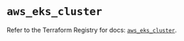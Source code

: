 # `aws_eks_cluster`

Refer to the Terraform Registry for docs: [`aws_eks_cluster`](https://registry.terraform.io/providers/hashicorp/aws/6.10.0/docs/resources/eks_cluster).
